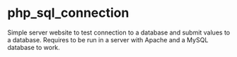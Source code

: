 # php_sql_connection
Simple server website to test connection to a database and submit values to a database. Requires to be run in a server with Apache and a MySQL database to work.
